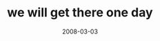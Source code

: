 ---
layout: base.njk
title : 'we will get there one day' 
view_title : 'we will get there one day' 
year : '2008' 
date : '2008-03-03' 
img_file : '/drawing/wewillgetthereoneday.png' 
html_file : 'wewillgetthereoneday' 
next_html : 'idontunderstandyourlanguage.html' 
year_order : '96' 
permalink : "title/{{html_file}}.html"
---